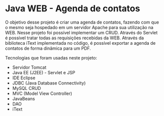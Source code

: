 # Java WEB - Agenda de contatos

O objetivo desse projeto é criar uma agenda de contatos, fazendo com que o mesmo seja hospedado em um servidor Apache para sua utilização na WEB. Nesse projeto foi possível implementar um CRUD. Através do Servlet é possível tratar todas as requisições recebidas da WEB. Através da biblioteca iText implementada no código, é possível exportar a agenda de contatos de forma dinâmica para um PDF.

Tecnologias que foram usadas neste projeto:

- Servidor Tomcat
- Java EE (J2EE) - Servlet e JSP
- IDE Eclipse
- JDBC (Java Database Connectivity)
- MySQL CRUD
- MVC (Model View Controller)
- JavaBeans
- DAO
- iText
